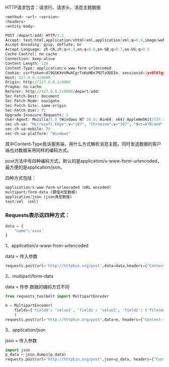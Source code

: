 

HTTP请求包含：请求行、请求头、消息主题数据

```python
<method> <url> <version>
<headers>
<entity-body>
```



```python
POST /depart/add/ HTTP/1.1
Accept: text/html,application/xhtml+xml,application/xml;q=0.9,image/webp,image/apng,*/*;q=0.8,application/signed-exchange;v=b3;q=0.9
Accept-Encoding: gzip, deflate, br
Accept-Language: zh-CN,zh;q=0.9,en;q=0.8,en-GB;q=0.7,en-US;q=0.6
Cache-Control: no-cache
Connection: keep-alive
Content-Length: 118
Content-Type: application/x-www-form-urlencoded
Cookie: csrftoken=dl9GSKXeVMw4CgrTsKoHBn7M2TzOQDIe; sessionid=1yv8l67gyk9s188ihgjoens7njhs9cg9
Host: 127.0.0.1:8000
Origin: http://127.0.0.1:8000
Pragma: no-cache
Referer: http://127.0.0.1:8000/depart/add/
Sec-Fetch-Dest: document
Sec-Fetch-Mode: navigate
Sec-Fetch-Site: same-origin
Sec-Fetch-User: ?1
Upgrade-Insecure-Requests: 1
User-Agent: Mozilla/5.0 (Windows NT 10.0; Win64; x64) AppleWebKit/537.36 (KHTML, like Gecko) Chrome/107.0.0.0 Safari/537.36 Edg/107.0.1418.62
sec-ch-ua: "Microsoft Edge";v="107", "Chromium";v="107", "Not=A?Brand";v="24"
sec-ch-ua-mobile: ?0
sec-ch-ua-platform: "Windows"
```

其中Content-Type告诉服务端，用什么方式解析消息主题。同时发送数据的客户端也对数据采用同样的编码方式。

post方法中有四种编码方式，默认的是application/x-www-form-urlencoded，最方便的是application/json。

四种方式包括：

``` python
application/x-www-form-urlencoded (URL encoded)
multipart/form-data (键值对型数据)
application/json (json类型数据)
text/xml （xml)
```

### Requests表示这四种方式：

```python
data = {
    "name":'xxxx'
}
```

1、application/x-www-from-urlencoded

data = 传入参数

```python
requests.post(url='http://httpbin.org/post',data=data,headers={"Content-type":"application/x-www-form-urlencoded"}).json()
```

2、multipart/form-data

data = 传参 数据的编码方式不同

```python
from requests_toolbelt import MultipartEncoder

m = MultipartEncoder(
    fields={'field0': 'value1', 'field1': 'value2', 'field2': ('filename', open('data.txt', 'rb'), 'text/plain')}
    )
requests.post(url="http://httpbin.org/post",data=m, headers={"Content-type": "multipart/form-data"}).json()
```

3、application/json

json = 传入参数

```python
import json
p_data = json.dumps(p_data)
requests.post(url="http://httpbin.org/post",json=p_data, headers={"Content-type": "application/json"}).json()
```

